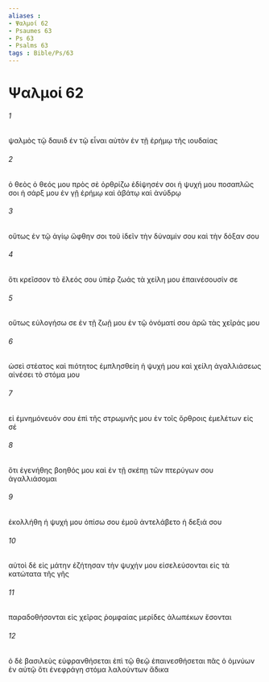 ```yaml
---
aliases : 
- Ψαλμοί 62
- Psaumes 63
- Ps 63
- Psalms 63
tags : Bible/Ps/63
---
```


# Ψαλμοί 62

###### 1
ψαλμὸς τῷ δαυιδ ἐν τῷ εἶναι αὐτὸν ἐν τῇ ἐρήμῳ τῆς ιουδαίας
###### 2
ὁ θεὸς ὁ θεός μου πρὸς σὲ ὀρθρίζω ἐδίψησέν σοι ἡ ψυχή μου ποσαπλῶς σοι ἡ σάρξ μου ἐν γῇ ἐρήμῳ καὶ ἀβάτῳ καὶ ἀνύδρῳ
###### 3
οὕτως ἐν τῷ ἁγίῳ ὤφθην σοι τοῦ ἰδεῖν τὴν δύναμίν σου καὶ τὴν δόξαν σου
###### 4
ὅτι κρεῖσσον τὸ ἔλεός σου ὑπὲρ ζωάς τὰ χείλη μου ἐπαινέσουσίν σε
###### 5
οὕτως εὐλογήσω σε ἐν τῇ ζωῇ μου ἐν τῷ ὀνόματί σου ἀρῶ τὰς χεῖράς μου
###### 6
ὡσεὶ στέατος καὶ πιότητος ἐμπλησθείη ἡ ψυχή μου καὶ χείλη ἀγαλλιάσεως αἰνέσει τὸ στόμα μου
###### 7
εἰ ἐμνημόνευόν σου ἐπὶ τῆς στρωμνῆς μου ἐν τοῖς ὄρθροις ἐμελέτων εἰς σέ
###### 8
ὅτι ἐγενήθης βοηθός μου καὶ ἐν τῇ σκέπῃ τῶν πτερύγων σου ἀγαλλιάσομαι
###### 9
ἐκολλήθη ἡ ψυχή μου ὀπίσω σου ἐμοῦ ἀντελάβετο ἡ δεξιά σου
###### 10
αὐτοὶ δὲ εἰς μάτην ἐζήτησαν τὴν ψυχήν μου εἰσελεύσονται εἰς τὰ κατώτατα τῆς γῆς
###### 11
παραδοθήσονται εἰς χεῖρας ῥομφαίας μερίδες ἀλωπέκων ἔσονται
###### 12
ὁ δὲ βασιλεὺς εὐφρανθήσεται ἐπὶ τῷ θεῷ ἐπαινεσθήσεται πᾶς ὁ ὀμνύων ἐν αὐτῷ ὅτι ἐνεφράγη στόμα λαλούντων ἄδικα
